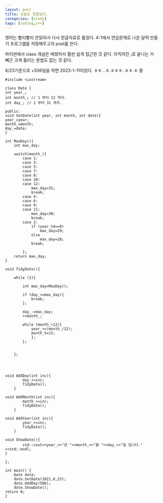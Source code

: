 ```yaml
---
layout: post
title: 오늘도 못끝냈다.
categories: [study]
tags: [coding,c++]
---
```

영어는 빨리빨리 안읽혀서 다시 한글자료로 틀었다. 4-1에서 연습문제로 나온 달력 만들기 프로그램을 저장해두고자 post를 쓴다.

파이썬에서 class 개념은 배웠어서 훨씬 쉽게 접근한 것 같다. 아직까진 ;로 끝나는 거 빼곤 크게 틀리는 문법도 없는 것 같다.

8/23기준으로 +506일을 하면 2023-1-11이었다. ㅎㅎ...ㅎ.ㅎㅎㅎ..ㅎㅎ.ㅎ.훵

```{.cpp}
#include <iostream>

class Date {
int year_;
int month_; // 1 부터 12 까지.
int day_; // 1 부터 31 까지.

public:
void SetDate(int year, int month, int date){
year_=year;
month_=month;
day_=date;
}

int MaxDay(){
	int max_day;

	switch(month_){
		case 1:
		case 3:
		case 5:
		case 7:
		case 8:
		case 10:
		case 12:
			max_day=31;
			break;
		case 4:
		case 6:
		case 9:
		case 11:
			max_day=30;
			break;
		case 2:
			if (year_%4==0)
				max_day=29;			
			else 
				max_day=28;
			break;

		};
	return max_day;
}

void TidyDate(){

	while (1){

		int max_day=MaxDay();

		if (day_<=max_day){
			break;
		};

		day_-=max_day;
		++month_;

		while (month_>12){
			year_+=(month_/12);
			month_%=12;
			};
		};


	};




void AddDay(int inc){
		day_+=inc;
		TidyDate();
	}

void AddMonth(int inc){
		month_+=inc;
		TidyDate();
	}

void AddYear(int inc){
		year_+=inc;
		TidyDate();
	}

void ShowDate(){
		std::cout<<year_<<"년 "<<month_<<"월 "<<day_<<"일 입니다."<<std::endl;
}

};

int main() {
	Date date;
	date.SetDate(2021,8,23);
	date.AddDay(506);
	date.ShowDate();
return 0;
}
```
